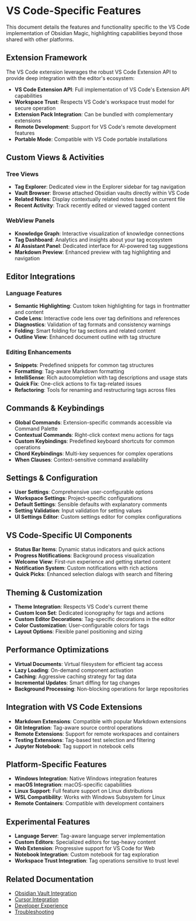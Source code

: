# VS Code-Specific Features

This document details the features and functionality specific to the VS Code implementation of Obsidian Magic, highlighting capabilities beyond those shared with other platforms.

## Extension Framework

The VS Code extension leverages the robust VS Code Extension API to provide deep integration with the editor's ecosystem:

- **VS Code Extension API**: Full implementation of VS Code's Extension API capabilities
- **Workspace Trust**: Respects VS Code's workspace trust model for secure operation
- **Extension Pack Integration**: Can be bundled with complementary extensions
- **Remote Development**: Support for VS Code's remote development features
- **Portable Mode**: Compatible with VS Code portable installations

## Custom Views & Activities

### Tree Views

- **Tag Explorer**: Dedicated view in the Explorer sidebar for tag navigation
- **Vault Browser**: Browse attached Obsidian vaults directly within VS Code
- **Related Notes**: Display contextually related notes based on current file
- **Recent Activity**: Track recently edited or viewed tagged content

### WebView Panels

- **Knowledge Graph**: Interactive visualization of knowledge connections
- **Tag Dashboard**: Analytics and insights about your tag ecosystem
- **AI Assistant Panel**: Dedicated interface for AI-powered tag suggestions
- **Markdown Preview**: Enhanced preview with tag highlighting and navigation

## Editor Integrations

### Language Features

- **Semantic Highlighting**: Custom token highlighting for tags in frontmatter and content
- **Code Lens**: Interactive code lens over tag definitions and references
- **Diagnostics**: Validation of tag formats and consistency warnings
- **Folding**: Smart folding for tag sections and related content
- **Outline View**: Enhanced document outline with tag structure

### Editing Enhancements

- **Snippets**: Predefined snippets for common tag structures
- **Formatting**: Tag-aware Markdown formatting
- **IntelliSense**: Rich autocompletion with tag descriptions and usage stats
- **Quick Fix**: One-click actions to fix tag-related issues
- **Refactoring**: Tools for renaming and restructuring tags across files

## Commands & Keybindings

- **Global Commands**: Extension-specific commands accessible via Command Palette
- **Contextual Commands**: Right-click context menu actions for tags
- **Custom Keybindings**: Predefined keyboard shortcuts for common operations
- **Chord Keybindings**: Multi-key sequences for complex operations
- **When Clauses**: Context-sensitive command availability

## Settings & Configuration

- **User Settings**: Comprehensive user-configurable options
- **Workspace Settings**: Project-specific configurations
- **Default Settings**: Sensible defaults with explanatory comments
- **Setting Validation**: Input validation for setting values
- **UI Settings Editor**: Custom settings editor for complex configurations

## VS Code-Specific UI Components

- **Status Bar Items**: Dynamic status indicators and quick actions
- **Progress Notifications**: Background process visualization
- **Welcome View**: First-run experience and getting started content
- **Notification System**: Custom notifications with rich actions
- **Quick Picks**: Enhanced selection dialogs with search and filtering

## Theming & Customization

- **Theme Integration**: Respects VS Code's current theme
- **Custom Icon Set**: Dedicated iconography for tags and actions
- **Custom Editor Decorations**: Tag-specific decorations in the editor
- **Color Customization**: User-configurable colors for tags
- **Layout Options**: Flexible panel positioning and sizing

## Performance Optimizations

- **Virtual Documents**: Virtual filesystem for efficient tag access
- **Lazy Loading**: On-demand component activation
- **Caching**: Aggressive caching strategy for tag data
- **Incremental Updates**: Smart diffing for tag changes
- **Background Processing**: Non-blocking operations for large repositories

## Integration with VS Code Extensions

- **Markdown Extensions**: Compatible with popular Markdown extensions
- **Git Integration**: Tag-aware source control operations
- **Remote Extensions**: Support for remote workspaces and containers
- **Testing Extensions**: Tag-based test selection and filtering
- **Jupyter Notebook**: Tag support in notebook cells

## Platform-Specific Features

- **Windows Integration**: Native Windows integration features
- **macOS Integration**: macOS-specific capabilities
- **Linux Support**: Full feature support on Linux distributions
- **WSL Compatibility**: Works with Windows Subsystem for Linux
- **Remote Containers**: Compatible with development containers

## Experimental Features

- **Language Server**: Tag-aware language server implementation
- **Custom Editors**: Specialized editors for tag-heavy content
- **Web Extension**: Progressive support for VS Code for Web
- **Notebook Integration**: Custom notebook for tag exploration
- **Workspace Trust Integration**: Tag operations sensitive to trust level

## Related Documentation

- [Obsidian Vault Integration](./vault-integration.md)
- [Cursor Integration](./cursor-integration.md)
- [Developer Experience](./developer-experience.md)
- [Troubleshooting](./troubleshooting.md) 
